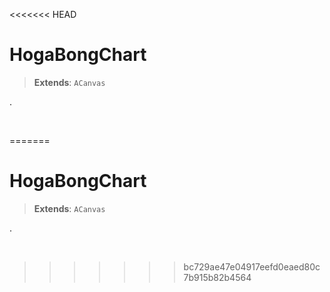 <<<<<<< HEAD
# HogaBongChart
> **Extends**: `ACanvas`

.

<br/>

=======
# HogaBongChart
> **Extends**: `ACanvas`

.

<br/>

>>>>>>> bc729ae47e04917eefd0eaed80c7b915b82b4564
